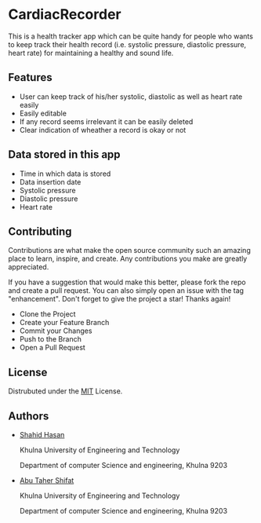 
# CardiacRecorder

This is a health tracker app which can be quite handy for people who wants to keep track their health record (i.e. systolic pressure, diastolic pressure, heart rate) for maintaining a healthy and sound life.



## Features

- User can keep track of his/her systolic, diastolic as well as heart rate easily
- Easily editable
- If any record seems irrelevant it can be easily deleted
- Clear indication of wheather a record is okay or not


## Data stored in this app
- Time in which data is stored
- Data insertion date
- Systolic pressure
- Diastolic pressure
- Heart rate
## Contributing

Contributions are what make the open source community such an amazing place to learn, inspire, and create. Any contributions you make are greatly appreciated.

If you have a suggestion that would make this better, please fork the repo and create a pull request. You can also simply open an issue with the tag "enhancement". Don't forget to give the project a star! Thanks again!
- Clone the Project
- Create your Feature Branch
- Commit your Changes
- Push to the Branch
- Open a Pull Request




## License

Distrubuted under the [MIT](https://choosealicense.com/licenses/mit/) License.


## Authors

- [Shahid Hasan](https://github.com/sahid013)

  Khulna University of Engineering and Technology

  Department of computer Science and engineering, Khulna 9203

- [Abu Taher Shifat](https://github.com/sahid013)

  Khulna University of Engineering and Technology

  Department of computer Science and engineering, Khulna 9203
  

